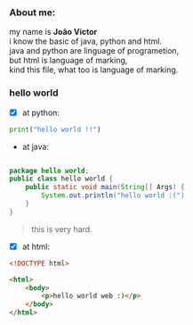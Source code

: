 ### About me:

my name is **João Victor** <br>
i know the basic of java, python and html.<br>
java and python are linguage of programetion,<br> but html is language of marking, <br>kind this file, what too is language of marking.

### hello world 

- [x] at python:

```python
print("hello world !!")
```
- at java:

```java

package hello world;
public class hello world {
    public static void main(String[] Args) {
        System.out.println("hello world :(")
    }
}
```
> this is very hard.

  - [x] at html:

```html
<!DOCTYPE html>

<html>
    <body>
        <p>hello world web :)</p>
    </body>
</html>
```

